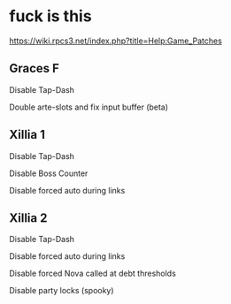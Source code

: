 # fuck is this
https://wiki.rpcs3.net/index.php?title=Help:Game_Patches

## Graces F
Disable Tap-Dash

Double arte-slots and fix input buffer (beta)

## Xillia 1
Disable Tap-Dash

Disable Boss Counter

Disable forced auto during links

## Xillia 2
Disable Tap-Dash

Disable forced auto during links

Disable forced Nova called at debt thresholds

Disable party locks (spooky)

